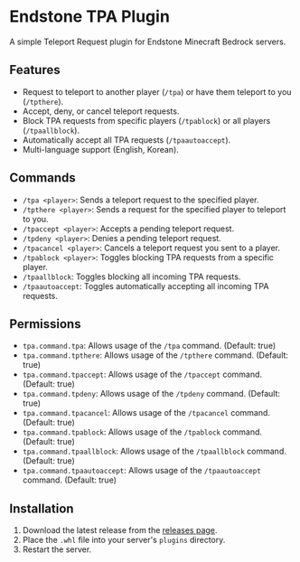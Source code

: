 # Endstone TPA Plugin

A simple Teleport Request plugin for Endstone Minecraft Bedrock servers.

## Features

-   Request to teleport to another player (`/tpa`) or have them teleport to you (`/tpthere`).
-   Accept, deny, or cancel teleport requests.
-   Block TPA requests from specific players (`/tpablock`) or all players (`/tpaallblock`).
-   Automatically accept all TPA requests (`/tpaautoaccept`).
-   Multi-language support (English, Korean).

## Commands

-   `/tpa <player>`: Sends a teleport request to the specified player.
-   `/tpthere <player>`: Sends a request for the specified player to teleport to you.
-   `/tpaccept <player>`: Accepts a pending teleport request.
-   `/tpdeny <player>`: Denies a pending teleport request.
-   `/tpacancel <player>`: Cancels a teleport request you sent to a player.
-   `/tpablock <player>`: Toggles blocking TPA requests from a specific player.
-   `/tpaallblock`: Toggles blocking all incoming TPA requests.
-   `/tpaautoaccept`: Toggles automatically accepting all incoming TPA requests.

## Permissions

-   `tpa.command.tpa`: Allows usage of the `/tpa` command. (Default: true)
-   `tpa.command.tpthere`: Allows usage of the `/tpthere` command. (Default: true)
-   `tpa.command.tpaccept`: Allows usage of the `/tpaccept` command. (Default: true)
-   `tpa.command.tpdeny`: Allows usage of the `/tpdeny` command. (Default: true)
-   `tpa.command.tpacancel`: Allows usage of the `/tpacancel` command. (Default: true)
-   `tpa.command.tpablock`: Allows usage of the `/tpablock` command. (Default: true)
-   `tpa.command.tpaallblock`: Allows usage of the `/tpaallblock` command. (Default: true)
-   `tpa.command.tpaautoaccept`: Allows usage of the `/tpaautoaccept` command. (Default: true)

## Installation

1.  Download the latest release from the [releases page](https://github.com/iciency/TPA/releases).
2.  Place the `.whl` file into your server's `plugins` directory.
3.  Restart the server.
